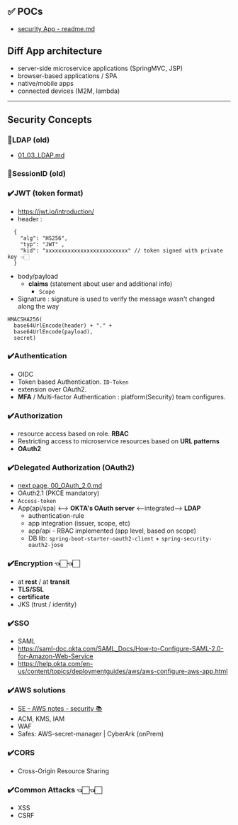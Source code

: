 ## ✅ POCs
- [security App - readme.md](../../../MicroserviceModule/securityApp/readme.md)

## Diff App architecture
- server-side microservice applications (SpringMVC, JSP)
- browser-based applications / SPA 
- native/mobile apps
- connected devices (M2M, lambda) 

--- 
## Security Concepts
### 🔶LDAP (old)
- [01_03_LDAP.md](01_03_LDAP.md)

### 🔶SessionID (old)

### ✔️JWT (token format)
- https://jwt.io/introduction/
- header : 
```
  { 
    "alg": "HS256", 
    "typ": "JWT" , 
    "kid": "xxxxxxxxxxxxxxxxxxxxxxxxxx" // token signed with private key 👈🏻
  } 
```
- body/payload
    - **claims** (statement about user and additional info)
        - `Scope`
- Signature : signature is used to verify the message wasn't changed along the way
```
HMACSHA256(
  base64UrlEncode(header) + "." +
  base64UrlEncode(payload),
  secret)
```

### ✔️Authentication
- OIDC
- Token based Authentication.  `ID-Token`
- extension over OAuth2.
- **MFA** / Multi-factor Authentication : platform(Security) team configures.

### ✔️Authorization
- resource access based on role. **RBAC**
- Restricting access to microservice resources based on **URL patterns**
- **OAuth2**

### ✔️Delegated Authorization (OAuth2)
- [next page, 00_OAuth_2.0.md](../../../MicroserviceModule/securityApp/README_OAuth2.md)
- OAuth2.1 (PKCE mandatory)
- `Access-token`
- App(api/spa) <--> **OKTA's OAuth server** <--integrated--> **LDAP**
  - authentication-rule
  - app integration (issuer, scope, etc)
  - app/api - RBAC implemented (app level, based on scope)
  - DB lib: `spring-boot-starter-oauth2-client` + `spring-security-oauth2-jose`

### ✔️Encryption 👈🏻👈🏻
- at **rest** / at **transit**
- **TLS/SSL**
- **certificate** 
- JKS (trust / identity)

### ✔️SSO
- SAML
- https://saml-doc.okta.com/SAML_Docs/How-to-Configure-SAML-2.0-for-Amazon-Web-Service
- https://help.okta.com/en-us/content/topics/deploymentguides/aws/aws-configure-aws-app.html

### ✔️AWS solutions 
- [SE - AWS notes - security 📚](https://github.com/lekhrajdinkar/solution-engineer/tree/main/docs/01_aws/06_Security)
- ACM, KMS, IAM
- WAF
- Safes: AWS-secret-manager | CyberArk (onPrem)

### ✔️CORS
- Cross-Origin Resource Sharing

### ✔️Common Attacks 👈🏻👈🏻
- XSS
- CSRF 


